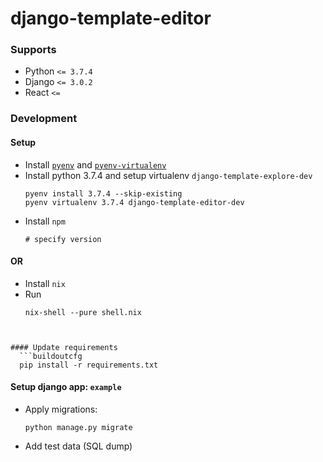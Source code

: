 # django-template-editor

### Supports

*  Python `<= 3.7.4`
*  Django `<= 3.0.2`
*  React `<= `

### Development

#### Setup

* Install [`pyenv`](https://github.com/pyenv/pyenv) and [`pyenv-virtualenv`](https://github.com/pyenv/pyenv-virtualenv)
* Install python 3.7.4 and setup virtualenv `django-template-explore-dev`
  ```buildoutcfg
  pyenv install 3.7.4 --skip-existing
  pyenv virtualenv 3.7.4 django-template-editor-dev
  ```
* Install `npm`
  ```buildoutcfg
  # specify version
  ```

####  OR

* Install `nix`
* Run
  ```buildoutcfg
  nix-shell --pure shell.nix
```


#### Update requirements
  ```buildoutcfg
  pip install -r requirements.txt
  ```

#### Setup django app: `example`

* Apply migrations:
  ``` buildoutcfg
  python manage.py migrate
  ```
* Add test data (SQL dump)
  ```buildoutcfg
  
  ``` 
  
  
